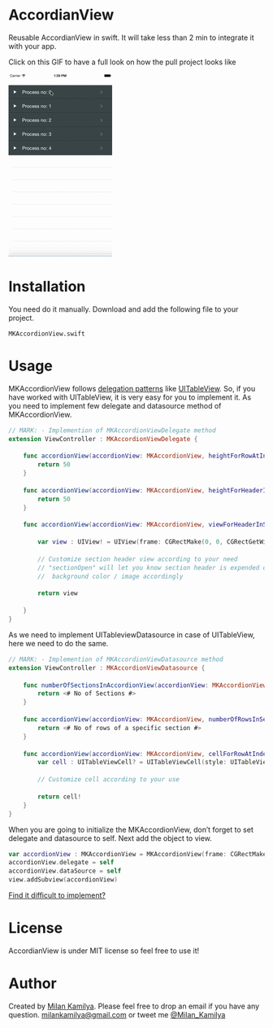 # AccordianView
Reusable AccordianView in swift. It will take less than 2 min to integrate it with your app.

Click on this GIF to have a full look on how the pull project looks like

[![YouTube Link](https://raw.githubusercontent.com/milankamilya/AccordianView/master/accordionView.gif)](https://www.youtube.com/watch?v=u34Fw9biD3k)

# Installation 
You need do it manually. Download and add the following file to your project.
```
MKAccordionView.swift
```

# Usage
MKAccordionView follows [delegation patterns](https://developer.apple.com/library/ios/referencelibrary/GettingStarted/RoadMapiOS/DesignPatterns.html) like [UITableView](https://developer.apple.com/library/ios/documentation/UIKit/Reference/UITableView_Class/). So, if you have worked with UITableView, it is very easy for you to implement it. As you need to implement few delegate and datasource method of MKAccordionView.  

```swift
// MARK: - Implemention of MKAccordionViewDelegate method
extension ViewController : MKAccordionViewDelegate {
    
    func accordionView(accordionView: MKAccordionView, heightForRowAtIndexPath indexPath: NSIndexPath) -> CGFloat {
        return 50
    }
    
    func accordionView(accordionView: MKAccordionView, heightForHeaderInSection section: Int) -> CGFloat {
        return 50
    }
    
    func accordionView(accordionView: MKAccordionView, viewForHeaderInSection section: Int, isSectionOpen sectionOpen: Bool) -> UIView? {
     
        var view : UIView! = UIView(frame: CGRectMake(0, 0, CGRectGetWidth(accordionView.bounds), 50))

        // Customize section header view according to your need
        // "sectionOpen" will let you know section header is expended or collapsed. And you can change the 
        //  background color / image accordingly
        
        return view
        
    }
}
```

As we need to implement UITableviewDatasource in case of UITableView, here we need to do the same.

```swift
// MARK: - Implemention of MKAccordionViewDatasource method
extension ViewController : MKAccordionViewDatasource {
    
    func numberOfSectionsInAccordionView(accordionView: MKAccordionView) -> Int {
        return <# No of Sections #>
    }
    
    func accordionView(accordionView: MKAccordionView, numberOfRowsInSection section: Int) -> Int {
        return <# No of rows of a specific section #>
    }
    
    func accordionView(accordionView: MKAccordionView, cellForRowAtIndexPath indexPath: NSIndexPath) -> UITableViewCell {
        var cell : UITableViewCell? = UITableViewCell(style: UITableViewCellStyle.Subtitle, reuseIdentifier: nil)
        
        // Customize cell according to your use
        
        return cell!
    }
}
```
When you are going to initialize the MKAccordionView, don’t forget to set delegate and datasource to self. Next add the object to view.
```swift
var accordionView : MKAccordionView = MKAccordionView(frame: CGRectMake(0, 22, CGRectGetWidth(view.bounds), CGRectGetHeight(view.bounds)))
accordionView.delegate = self
accordionView.dataSource = self
view.addSubview(accordionView)
```
[Find it difficult to implement?](http://innofied.com/accordion-view-ios)

# License
AccordianView is under MIT license so feel free to use it!

# Author
Created by [Milan Kamilya](https://github.com/milankamilya). Please feel free to drop an email if you have any question.
milankamilya@gmail.com  or  tweet me [@Milan_Kamilya](https://twitter.com/Milan_Kamilya) 

